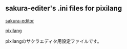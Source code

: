 ##  sakura-editer's .ini files for pixilang

[sakura-editor](http://sakura-editor.sourceforge.net/)

[pixilang](http://www.warmplace.ru/soft/pixilang/) 

pixilangのサクラエディタ用設定ファイルです。
